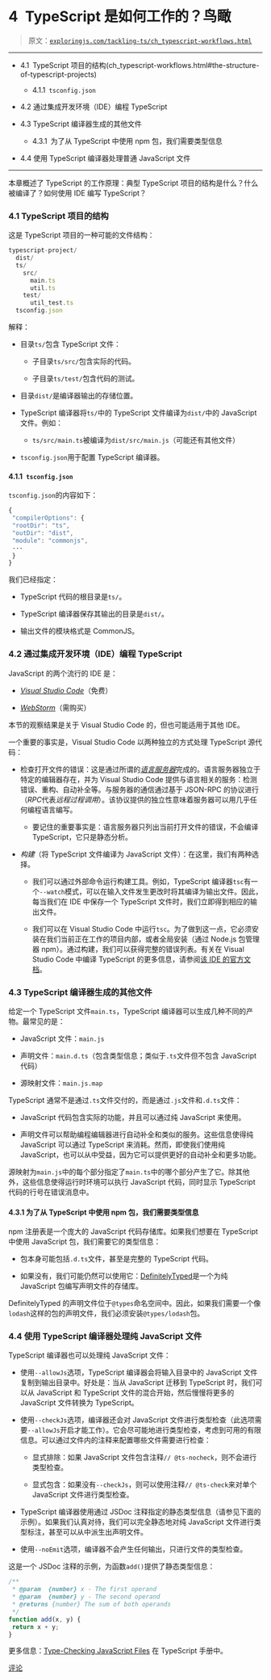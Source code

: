 # 4 TypeScript 是如何工作的？鸟瞰

> 原文：[`exploringjs.com/tackling-ts/ch_typescript-workflows.html`](https://exploringjs.com/tackling-ts/ch_typescript-workflows.html)

* * *

+   4.1 TypeScript 项目的结构(ch_typescript-workflows.html#the-structure-of-typescript-projects)

    +   4.1.1 `tsconfig.json`

+   4.2 通过集成开发环境（IDE）编程 TypeScript

+   4.3 TypeScript 编译器生成的其他文件

    +   4.3.1 为了从 TypeScript 中使用 npm 包，我们需要类型信息

+   4.4 使用 TypeScript 编译器处理普通 JavaScript 文件

* * *

本章概述了 TypeScript 的工作原理：典型 TypeScript 项目的结构是什么？什么被编译了？如何使用 IDE 编写 TypeScript？

### 4.1 TypeScript 项目的结构

这是 TypeScript 项目的一种可能的文件结构：

```ts
typescript-project/
  dist/
  ts/
    src/
      main.ts
      util.ts
    test/
      util_test.ts
  tsconfig.json
```

解释：

+   目录`ts/`包含 TypeScript 文件：

    +   子目录`ts/src/`包含实际的代码。

    +   子目录`ts/test/`包含代码的测试。

+   目录`dist/`是编译器输出的存储位置。

+   TypeScript 编译器将`ts/`中的 TypeScript 文件编译为`dist/`中的 JavaScript 文件。例如：

    +   `ts/src/main.ts`被编译为`dist/src/main.js`（可能还有其他文件）

+   `tsconfig.json`用于配置 TypeScript 编译器。

#### 4.1.1 `tsconfig.json`

`tsconfig.json`的内容如下：

```ts
{
 "compilerOptions": {
 "rootDir": "ts",
 "outDir": "dist",
 "module": "commonjs",
 ···
 }
}
```

我们已经指定：

+   TypeScript 代码的根目录是`ts/`。

+   TypeScript 编译器保存其输出的目录是`dist/`。

+   输出文件的模块格式是 CommonJS。

### 4.2 通过集成开发环境（IDE）编程 TypeScript

JavaScript 的两个流行的 IDE 是：

+   [*Visual Studio Code*](https://code.visualstudio.com/)（免费）

+   [*WebStorm*](https://www.jetbrains.com/webstorm/)（需购买）

本节的观察结果是关于 Visual Studio Code 的，但也可能适用于其他 IDE。

一个重要的事实是，Visual Studio Code 以两种独立的方式处理 TypeScript 源代码：

+   检查打开文件的错误：这是通过所谓的[*语言服务器*](https://langserver.org/)完成的。语言服务器独立于特定的编辑器存在，并为 Visual Studio Code 提供与语言相关的服务：检测错误、重构、自动补全等。与服务器的通信通过基于 JSON-RPC 的协议进行（*RPC*代表*远程过程调用*）。该协议提供的独立性意味着服务器可以用几乎任何编程语言编写。

    +   要记住的重要事实是：语言服务器只列出当前打开文件的错误，不会编译 TypeScript，它只是静态分析。

+   *构建*（将 TypeScript 文件编译为 JavaScript 文件）：在这里，我们有两种选择。

    +   我们可以通过外部命令运行构建工具。例如，TypeScript 编译器`tsc`有一个`--watch`模式，可以在输入文件发生更改时将其编译为输出文件。因此，每当我们在 IDE 中保存一个 TypeScript 文件时，我们立即得到相应的输出文件。

    +   我们可以在 Visual Studio Code 中运行`tsc`。为了做到这一点，它必须安装在我们当前正在工作的项目内部，或者全局安装（通过 Node.js 包管理器 npm）。通过构建，我们可以获得完整的错误列表。有关在 Visual Studio Code 中编译 TypeScript 的更多信息，请参阅[该 IDE 的官方文档](https://code.visualstudio.com/docs/typescript/typescript-compiling)。

### 4.3 TypeScript 编译器生成的其他文件

给定一个 TypeScript 文件`main.ts`，TypeScript 编译器可以生成几种不同的产物。最常见的是：

+   JavaScript 文件：`main.js`

+   声明文件：`main.d.ts`（包含类型信息；类似于`.ts`文件但不包含 JavaScript 代码）

+   源映射文件：`main.js.map`

TypeScript 通常不是通过`.ts`文件交付的，而是通过`.js`文件和`.d.ts`文件：

+   JavaScript 代码包含实际的功能，并且可以通过纯 JavaScript 来使用。

+   声明文件可以帮助编程编辑器进行自动补全和类似的服务。这些信息使得纯 JavaScript 可以通过 TypeScript 来消耗。然而，即使我们使用纯 JavaScript，也可以从中受益，因为它可以提供更好的自动补全和更多功能。

源映射为`main.js`中的每个部分指定了`main.ts`中的哪个部分产生了它。除其他外，这些信息使得运行时环境可以执行 JavaScript 代码，同时显示 TypeScript 代码的行号在错误消息中。

#### 4.3.1 为了从 TypeScript 中使用 npm 包，我们需要类型信息

npm 注册表是一个庞大的 JavaScript 代码存储库。如果我们想要在 TypeScript 中使用 JavaScript 包，我们需要它的类型信息：

+   包本身可能包括`.d.ts`文件，甚至是完整的 TypeScript 代码。

+   如果没有，我们可能仍然可以使用它：[DefinitelyTyped](https://definitelytyped.org/)是一个为纯 JavaScript 包编写声明文件的存储库。

DefinitelyTyped 的声明文件位于`@types`命名空间中。因此，如果我们需要一个像`lodash`这样的包的声明文件，我们必须安装`@types/lodash`包。

### 4.4 使用 TypeScript 编译器处理纯 JavaScript 文件

TypeScript 编译器也可以处理纯 JavaScript 文件：

+   使用`--allowJs`选项，TypeScript 编译器会将输入目录中的 JavaScript 文件复制到输出目录中。好处是：当从 JavaScript 迁移到 TypeScript 时，我们可以从 JavaScript 和 TypeScript 文件的混合开始，然后慢慢将更多的 JavaScript 文件转换为 TypeScript。

+   使用`--checkJs`选项，编译器还会对 JavaScript 文件进行类型检查（此选项需要`--allowJs`开启才能工作）。它会尽可能地进行类型检查，考虑到可用的有限信息。可以通过文件内的注释来配置哪些文件需要进行检查：

    +   显式排除：如果 JavaScript 文件包含注释`// @ts-nocheck`，则不会进行类型检查。

    +   显式包含：如果没有`--checkJs`，则可以使用注释`// @ts-check`来对单个 JavaScript 文件进行类型检查。

+   TypeScript 编译器使用通过 JSDoc 注释指定的静态类型信息（请参见下面的示例）。如果我们认真对待，我们可以完全静态地对纯 JavaScript 文件进行类型标注，甚至可以从中派生出声明文件。

+   使用`--noEmit`选项，编译器不会产生任何输出，只进行文件的类型检查。

这是一个 JSDoc 注释的示例，为函数`add()`提供了静态类型信息：

```ts
/**
 * @param  {number} x - The first operand
 * @param  {number} y - The second operand
 * @returns {number} The sum of both operands
 */
function add(x, y) {
 return x + y;
}
```

更多信息：[Type-Checking JavaScript Files](https://www.typescriptlang.org/docs/handbook/type-checking-javascript-files.html) 在 TypeScript 手册中。

[评论](https://github.com/rauschma/tackling-ts/issues/4)
